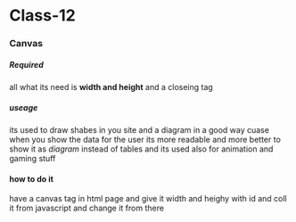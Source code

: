 # Class-12

### Canvas

##### Required
all what its need is **width and height** and a closeing tag
 
##### useage
its used to draw shabes in you site and a diagram in a good way cuase when you show the data for the user its more readable and more better to show it as *diagram* instead of tables and its used also for animation and gaming stuff

#### how to do it 
 have  a canvas tag in html page and give it width and heighy with id and coll it from javascript
 and change it from there 
 
  

